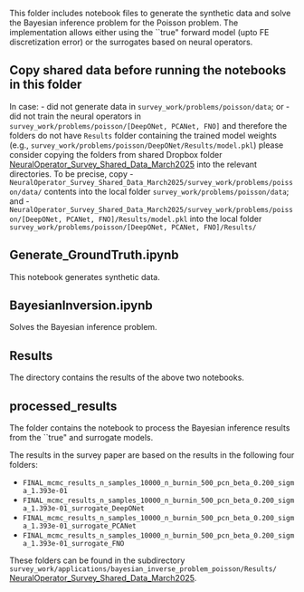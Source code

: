 This folder includes notebook files to generate the synthetic data and solve the Bayesian inference problem for the Poisson problem. The implementation allows either using the ``true" forward model (upto FE discretization error) or the surrogates based on neural operators. 

## Copy shared data before running the notebooks in this folder
In case:
    - did not generate data in `survey_work/problems/poisson/data`; or
    - did not train the neural operators in `survey_work/problems/poisson/[DeepONet, PCANet, FNO]` and therefore the folders do not have `Results` folder containing the trained model weights (e.g., `survey_work/problems/poisson/DeepONet/Results/model.pkl`)
please consider copying the folders from shared Dropbox folder [NeuralOperator_Survey_Shared_Data_March2025](https://www.dropbox.com/scl/fo/5dg02otewg7j0bt7rhkuf/AOfAAc2SaWOgO-Yg25IlTXs?rlkey=t900geej8y8z327y5f8wu4yc9&st=t9c8qimk&dl=0) into the relevant directories. To be precise, copy
    - `NeuralOperator_Survey_Shared_Data_March2025/survey_work/problems/poisson/data/` contents into the local folder `survey_work/problems/poisson/data`; and
    - `NeuralOperator_Survey_Shared_Data_March2025/survey_work/problems/poisson/[DeepONet, PCANet, FNO]/Results/model.pkl` into the local folder `survey_work/problems/poisson/[DeepONet, PCANet, FNO]/Results/`

## Generate_GroundTruth.ipynb
This notebook generates synthetic data.

## BayesianInversion.ipynb
Solves the Bayesian inference problem.

## Results 
The directory contains the results of the above two notebooks.

## processed_results
The folder contains the notebook to process the Bayesian inference results from the ``true" and surrogate models. 

The results in the survey paper are based on the results in the following four folders:
- `FINAL_mcmc_results_n_samples_10000_n_burnin_500_pcn_beta_0.200_sigma_1.393e-01`
- `FINAL_mcmc_results_n_samples_10000_n_burnin_500_pcn_beta_0.200_sigma_1.393e-01_surrogate_DeepONet`
- `FINAL_mcmc_results_n_samples_10000_n_burnin_500_pcn_beta_0.200_sigma_1.393e-01_surrogate_PCANet`
- `FINAL_mcmc_results_n_samples_10000_n_burnin_500_pcn_beta_0.200_sigma_1.393e-01_surrogate_FNO`

These folders can be found in the subdirectory `survey_work/applications/bayesian_inverse_problem_poisson/Results/` [NeuralOperator_Survey_Shared_Data_March2025](https://www.dropbox.com/scl/fo/5dg02otewg7j0bt7rhkuf/AOfAAc2SaWOgO-Yg25IlTXs?rlkey=t900geej8y8z327y5f8wu4yc9&st=t9c8qimk&dl=0).
